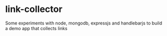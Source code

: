 link-collector
=========================

Some experiments with node, mongodb, expressjs and handlebarjs to build a demo app that collects links
